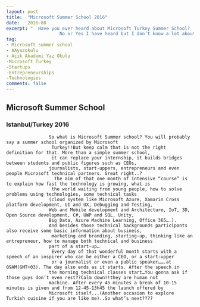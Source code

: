 ```yaml
---
layout: post
title:  "Microsoft Summer School 2016"
date:   2016-08
excerpt: "  Have you ever heard about Microsoft Turkey Summer School?
                    No or Yes I have heard but I don’t know a lot about it!....You are at the right place for that.."
tag:
- Microsoft summer school
- AAyazokulu
- Açık Akademi Yaz Okulu
-Microsoft Turkey
-Startups
-Entrepreneurships
-Technologies
comments: false
---
```





## Microsoft Summer School

### Istanbul/Turkey 2016

 
                    So what is Microsoft Summer school? You will probably say a summer school organized by Microsoft 
                     Turkey!!But keep calm that is not the right definition for that. More than a simple summer school,
                     it can replace your internship, it builds bridges between students and public figures such as CEOs,
                    journalists, start-uppers, entrepreneurs and even people Microsoft technical partners. Great right..?
                      The aim of that one month of intensive “course” is to explain how fast the technology is growing, what is
                     the world waiting from young people, how to solve problems using technologies, some technical tasks 
                    (cloud system like Microsoft Azure, Xamarin Cross platform development, UI and UX, Debugging and Testing, 
                    Web and Mobile development and Architecture, IoT, 3D, Open Source development, C#, UWP and SQL, Unity, 
                    Big Data, Azure Machine Learning, Office 365….).
                    And besides those technical backgrounds participants also receive some basic information about business,
                     marketing and branding, starting-up, thinking like an entrepreneur, how to manage both technical and business 
                    part of a start-up…
                     Every day of that wonderful month starts with a speech of an inspirer who can be either a CEO, or a start-upper
                     or a journalist or even a public speaker…….at 09AM(GMT+03). The day also ends as it starts. After the speech in 
                    the morning technical classes start…You gonna ask if those guys don’t even rest??Calm down!!they are human not 
                    machine. After every 45 minutes a break of 10-15 minutes is given and from 12-45-13h45 the launch offered by
                    Microsoft itself...(Another occasion to explore Turkish cuisine if you are like me)..So what’s next????
                    


